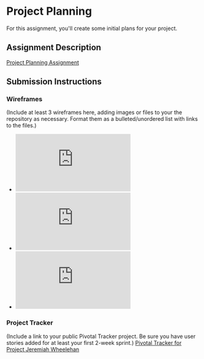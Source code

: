# Project Planning
For this assignment, you'll create some initial plans for your project.

## Assignment Description
[Project Planning Assignment](https://education.launchcode.org/liftoff/assignments/planning/)

## Submission Instructions

### Wireframes

(Include at least 3 wireframes here, adding images or files to your the repository as necessary. Format them as a bulleted/unordered list with links to the files.)
* ![Sales Till Wireframe](https://github.com/jdwheelehan/liftoff-assignments/blob/master/P3-Project_Planning/sales%20till.pdf)
* ![Manager Menu Wirefram](https://github.com/jdwheelehan/liftoff-assignments/blob/master/P3-Project_Planning/Manager%20Menu.pdf)
* ![Employee List Wireframe](https://github.com/jdwheelehan/liftoff-assignments/blob/master/P3-Project_Planning/Employee%20List.pdf)

### Project Tracker

(Include a link to your public Pivotal Tracker project. Be sure you have user stories added for at least your first 2-week sprint.)
[Pivotal Tracker for Project Jeremiah Wheelehan](https://www.pivotaltracker.com/n/projects/2143773)
